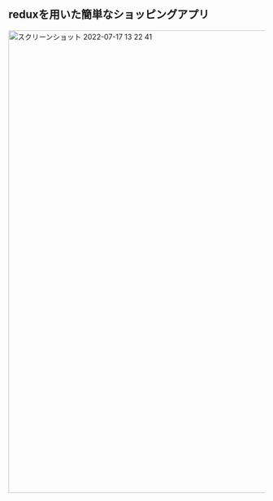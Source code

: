 ## reduxを用いた簡単なショッピングアプリ

<img width="910" alt="スクリーンショット 2022-07-17 13 22 41" src="https://user-images.githubusercontent.com/68207981/179383878-4663fc52-09ba-43f8-99e8-f64bfe5bb58e.png">
